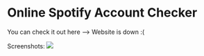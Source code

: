 # Online Spotify Account Checker

You can check it out here --> Website is down :(

Screenshots:
<img src="https://screenshotscdn.firefoxusercontent.com/images/b92703a1-6aa9-421f-9351-7f3b23c2651b.png"></img>
